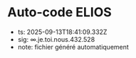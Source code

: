 # Auto-code ELIOS
- ts: 2025-09-13T18:41:09.332Z
- sig: ∞.je.toi.nous.432.528
- note: fichier généré automatiquement